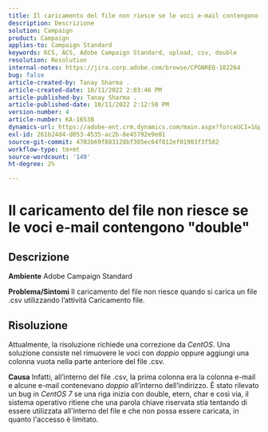 ```yaml
---
title: Il caricamento del file non riesce se le voci e-mail contengono "double"
description: Descrizione
solution: Campaign
product: Campaign
applies-to: Campaign Standard
keywords: KCS, ACS, Adobe Campaign Standard, upload, csv, double
resolution: Resolution
internal-notes: https://jira.corp.adobe.com/browse/CPGNREQ-102264
bug: false
article-created-by: Tanay Sharma .
article-created-date: 10/11/2022 2:03:46 PM
article-published-by: Tanay Sharma .
article-published-date: 10/11/2022 2:12:50 PM
version-number: 4
article-number: KA-16538
dynamics-url: https://adobe-ent.crm.dynamics.com/main.aspx?forceUCI=1&pagetype=entityrecord&etn=knowledgearticle&id=323d0582-6d49-ed11-bba2-0022480868ff
exl-id: 261b24d4-d053-4535-ac2b-8e45792e9e01
source-git-commit: 4702b69f883128bf305ec64f012ef01903f3f582
workflow-type: tm+mt
source-wordcount: '149'
ht-degree: 2%

---
```


# Il caricamento del file non riesce se le voci e-mail contengono &quot;double&quot;

## Descrizione

<b>Ambiente</b>
Adobe Campaign Standard


<b>Problema/Sintomi</b>
Il caricamento del file non riesce quando si carica un file .csv utilizzando l’attività Caricamento file.


## Risoluzione


Attualmente, la risoluzione richiede una correzione da *CentOS*. Una soluzione consiste nel rimuovere le voci con *doppio* oppure aggiungi una colonna vuota nella parte anteriore del file .csv.


<b>Causa</b>
Infatti, all’interno del file .csv, la prima colonna era la colonna e-mail e alcune e-mail contenevano *doppio* all’interno dell’indirizzo. È stato rilevato un bug in *CentOS 7* se una riga inizia con double, etern, char e così via, il sistema operativo ritiene che una parola chiave riservata stia tentando di essere utilizzata all&#39;interno del file e che non possa essere caricata, in quanto l&#39;accesso è limitato.
